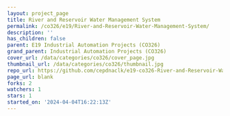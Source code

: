 ```yaml
---
layout: project_page
title: River and Reservoir Water Management System
permalink: /co326/e19/River-and-Reservoir-Water-Management-System/
description: ''
has_children: false
parent: E19 Industrial Automation Projects (CO326)
grand_parent: Industrial Automation Projects (CO326)
cover_url: /data/categories/co326/cover_page.jpg
thumbnail_url: /data/categories/co326/thumbnail.jpg
repo_url: https://github.com/cepdnaclk/e19-co326-River-and-Reservoir-Water-Management-System
page_url: blank
forks: 2
watchers: 1
stars: 1
started_on: '2024-04-04T16:22:13Z'
---
```


